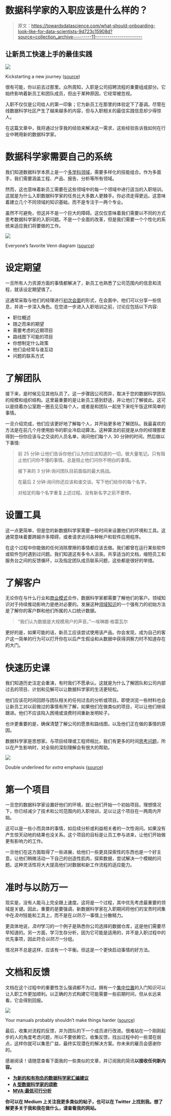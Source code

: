 # 数据科学家的入职应该是什么样的？

> 原文：<https://towardsdatascience.com/what-should-onboarding-look-like-for-data-scientists-9d723c15908d?source=collection_archive---------11----------------------->

## 让新员工快速上手的最佳实践

![](img/855f3e765ef6321a770c322af6f29842.png)

Kickstarting a new journey ([source](https://blog.hubstaff.com/employee-onboarding-best-practices/))

很有可能，你以前去过那里。众所周知，入职是公司招聘流程的重要组成部分。它始终影响着新员工和团队成员，但出于某种原因，它经常被忽视。

入职不仅仅是公司给人的第一印象；它为新员工在那里的体验定下了基调。尽管在线数据科学社区产生了越来越多的内容，但与入职相关的最佳实践信息却少得惊人。

在这篇文章中，我将通过分享我的经验来解决这一需求，这些经验告诉我如何在行业中聘用新的数据科学家。

# 数据科学家需要自己的系统

我们知道数据科学本质上是一个[多学科领域](https://www.linkedin.com/pulse/one-data-science-job-doesnt-fit-all-elena-grewal/?utm_campaign=Revue%20newsletter&utm_medium=Newsletter&utm_source=The%20Data%20Science%20Roundup)，需要多样化的技能组合。作为多面手，我们需要涵盖工程、产品、报告、分析等所有领域。

然而，这也意味着新员工需要在这些领域中的每一个领域中进行适当的入职培训。这就是为什么入职数据科学家的任务比大多数人更棘手。你必须走得更远。这意味着建立几个不同领域的知识基础，而不是专注于一两个专业。

虽然不可避免，但这并不是一个巨大的障碍。这仅仅意味着我们需要以不同的方式思考数据科学家的入职问题。不是一个全面的改革，但是我们需要一个个性化的系统来适应我们将要做的工作。

![](img/4e67cd0c6e5e04af0e88dc711d25be8a.png)

Everyone’s favorite Venn diagram ([source](http://drewconway.com/zia/2013/3/26/the-data-science-venn-diagram))

# 设定期望

一旦所有人力资源方面的事情都解决了，新员工也熟悉了公司范围内的信息和流程，就该设定期望值了。

这通常采取与他们的经理进行[初次会面](https://knowyourteam.com/blog/2018/10/24/how-to-prepare-for-a-one-on-one-meeting-as-a-manager/)的形式，在会面中，他们可以分享一些信息，并进一步深入角色。在您进一步进入入职培训之前，讨论应包括以下内容:

*   职位概述
*   随之而来的期望
*   需要考虑的近期项目
*   路线图下可能的项目
*   你想制定什么政策
*   他们会经常与谁互动
*   问题的联系方式

# 了解团队

接下来，是时候见见其他队员了。这一步骤因公司而异，取决于您的数据科学团队的规模和组织结构。这里最重要的是让新员工感到舒适，并让他们了解彼此。这可以是绕着办公室跑一圈去见见每个人，或者是和团队一起坐下来吃午饭这样简单的事情。

一旦介绍完成，他们应该更好地了解每个人，并开始更多地了解团队。我最喜欢的方法是在前几个月使用脸书的职业冷启动算法。这种算法的前提是从你的经理那里得到一份你应该与之交谈的人员名单，询问他们每个人 30 分钟的时间，然后做以下事情:

> 前 25 分钟:让他们告诉你他们认为你应该知道的一切。做大量笔记。只有阻止他们问你不懂的事情。总是阻止他们问你不明白的事情。
> 
> 接下来的 3 分钟:询问团队目前面临的最大挑战。
> 
> 在最后 2 分钟:询问你还应该和谁交谈。写下他们给你的每个名字。
> 
> 对给定的每个名字重复上述过程。没有新名字之前不要停。

# 设置工具

这一点更简单，但是您的新数据科学家需要一些时间来设置他们的环境和工具。这通常意味着要跨越许多障碍，或者请求访问各种帐户和软件应用程序。

在这个过程中你能做的任何消除摩擦的事情都应该去做。我们都曾在运行某些软件或软件包时遇到过问题。我们知道这有多令人沮丧。共享适当的文档，缩短员工和服务台之间的反馈循环，以及指定团队成员联系问题，这些都是很好的举措。

# 了解客户

无论你在与什么行业和[商业模式](https://a16z.com/2014/05/13/understanding-saas-valuation-primer/)合作，数据科学家都需要了解他们的客户。领域知识对于持续推动影响力是绝对必要的。发展这种[领域知识](https://www.quora.com/Is-domain-knowledge-necessary-for-a-data-scientist)的一个强有力的初始方法是了解你的客户群和他们所属的人口统计数据。

> “我们认为数据是大规模用户的声音。”—埃琳娜·格雷瓦尔

更好的是，如果可能的话，新员工应该尝试使用该产品。你会发现，成为自己的客户这一简单的行为可以打开你在以后产生假设和从数据中获得洞察力时不知道存在的大门。

# 快速历史课

我们知道历史注定会重演，有时我们不愿承认。这就是为什么了解团队和公司内部过去的项目、计划和见解可以让数据科学家的生活更轻松。

他们应该花时间回顾与团队相关的任何过去的分析或项目。即使浏览一些材料也会让新员工对以前做过的事情有所了解，如果他们在做类似的项目，可以让他们继续跟进。他们不应该陷入困境或浪费时间重新发明轮子。

也许更重要的是，确保清楚了解公司的愿景和路线图，以及他们正在做的事情的原因。

数据科学家是思想家。与项目经理或工程师相比，我们有更多的时间[思考问题](https://youtu.be/M5v1nXiUaOI?t=301)，所以在产生影响时，对全局的深刻理解会有很大的帮助。

![](img/eb20191307dc448a6b08c475c49a44a0.png)

Double underlined for *extra* emphasis ([source](https://medium.com/conquering-corporate-america/36-signs-you-pulled-this-presentation-together-at-the-last-minute-445ea8912899))

# 第一个项目

一旦您的数据科学家设置好他们的环境，就让他们开始一个初始项目。理想情况下，你已经减少了技术和公司范围内的入职培训，足以让这个项目在一两周内开始。

这可以是一些小而具体的事情，如后续分析或利益相关者的一次性询问。如果没有产生惊天动地的结果也没关系。这个项目的目标是让员工参与进来，让他们开始做更有影响力的工作。

一旦他们在这方面取得了一些进展，给他们一些更具探索性的东西也是一个好主意。让他们稍微活动一下自己的创造性肌肉，探索数据，尝试解决一个模糊的问题。这种灵活性将大大提高他们对数据和新工作流程的适应能力。

# 准时与以防万一

现实是，没有人能马上完全跟上速度。这将是一个过程，其中优先考虑最重要的领域是关键。因此，重要的是要强调，新数据科学家在入职期间将他们的宝贵时间集中在*及时*技能和工具上，而不是在*以防万一*事情上分散精力。

更具体地说，*及时*学习的一个例子是熟悉你公司选择的数据仓库，这是他们需要尽早知道的。另一方面，学习生存分析，因为它可能是适用的，并不是入职过程中的优先事项，因此符合*以防万一*分组。

情况并不总是这样，应该有一个平衡。但这是一个更快启动事情的好方法。

# 文档和反馈

文档在这个过程中的重要性怎么强调都不为过。拥有一个[集中位置](https://github.com/basecamp/handbook)的入门知识可以让入职工作更加顺利。以正确的方式构建它可能需要一些前期时间，但从长远来看，它会得到回报。

![](img/adbeb6e9db02db2e268759b77bf6dbd6.png)

Your manuals probably shouldn’t make things harder ([source](https://xkcd.com/1343/))

最后，收集对流程的反馈，并为团队的下一个成员进行改进。很难站在一个刚刚起步的人的角度考虑问题，所以不要依赖它。收集反馈，找出过程中的一些潜在弱点，这样你就可以集思广益，最终实现潜在的解决方案。你未来的雇员会感谢你的。

感谢阅读！请随意查看下面我的一些类似的文章，并订阅我的简讯[](https://www.conordewey.com/)**以接收任何新内容。**

*   **[为新的和有抱负的数据科学家汇编建议](https://www.conordewey.com/blog/compilation-of-advice-for-new-and-aspiring-data-scientists/)**
*   **[A 型数据科学家的颂歌](https://www.conordewey.com/blog/an-ode-to-the-type-a-data-scientist/)**
*   **[MVA:最低可行分析](https://www.conordewey.com/blog/mva-minimum-viable-analysis/)**

**你可以在 Medium 上关注我更多类似的帖子，也可以在 Twitter 上找到我。想了解更多关于我和我在做什么，请查看我的网站。**